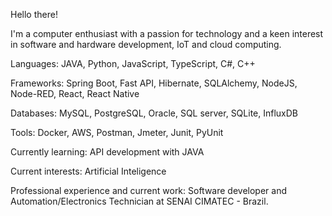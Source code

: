 Hello there!

I'm a computer enthusiast with a passion for technology and a keen interest in software and hardware development, IoT and cloud computing.

Languages: 
  JAVA, Python, JavaScript, TypeScript, C#, C++
  
Frameworks: 
  Spring Boot, Fast API, Hibernate, SQLAlchemy, NodeJS, Node-RED, React, React Native
  
Databases: 
  MySQL, PostgreSQL, Oracle, SQL server, SQLite, InfluxDB
  
Tools: 
  Docker, AWS, Postman, Jmeter, Junit, PyUnit

Currently learning:
  API development with JAVA
  
Current interests: 
  Artificial Inteligence
  
Professional experience and current work:
  Software developer and Automation/Electronics Technician at SENAI CIMATEC - Brazil.
  
  <!--
**DavihDeAndrade/DavihDeAndrade** is a ✨ _special_ ✨ repository because its `README.md` (this file) appears on your GitHub profile.

Here are some ideas to get you started:
- 🔭 I’m currently working on ...
- 🌱 I’m currently learning ...
- 👯 I’m looking to collaborate on ...
- 🤔 I’m looking for help with ...
- 💬 Ask me about ...
- 📫 How to reach me: ...
- 😄 Pronouns: ...
- ⚡ Fun fact: ...
-->
